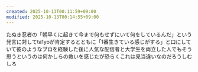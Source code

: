 ```yaml
---
created: 2025-10-13T00:11:59+09:00
modified: 2025-10-13T00:14:55+09:00
---
```


たぬき忍者の「朝早くに起きて今まで何もせずにいて何をしているんだ」という発言に対してta1yoが肯定するとともに「1番生きている感じがする」と口にしていて彼のようなプロを経験した後に人気な配信者と大学生を両立した人でもそう思うというのは何かしらの救いを感じたが恐らくこれは見当違いなのだろうしむしろ
